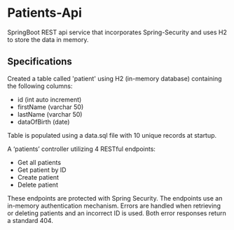 # Patients-Api
 SpringBoot REST api service that incorporates Spring-Security and uses H2 to store the data in memory. 

## Specifications
Created a table called 'patient' using H2 (in-memory database) containing the following columns:
* id (int auto increment)
* firstName (varchar 50)
* lastName (varchar 50)
* dataOfBirth (date)

Table is populated using a data.sql file with 10 unique records at startup.

A ‘patients’ controller utilizing 4 RESTful endpoints:
* Get all patients
* Get patient by ID
* Create patient
* Delete patient

These endpoints are protected with Spring Security. The endpoints use an in-memory authentication mechanism. 
Errors are handled when retrieving or deleting patients and an incorrect ID is used. Both error responses return a standard 404.
